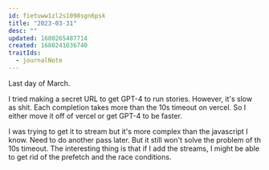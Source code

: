 ```yaml
---
id: fietuww1zl2s1098sgn6psk
title: "2023-03-31"
desc: ""
updated: 1680265487714
created: 1680241036740
traitIds:
  - journalNote
---
```


Last day of March.

I tried making a secret URL to get GPT-4 to run stories. However, it's slow as shit.
Each completion takes more than the 10s timeout on vercel. So I either move it off of
vercel or get GPT-4 to be faster.

I was trying to get it to stream but it's more complex than the javascript I know.
Need to do another pass later. But it still won't solve the problem of th 10s timeout.
The interesting thing is that if I add the streams, I might be able to get rid of
the prefetch and the race conditions.
